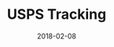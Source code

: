 ---
layout: site
title: "USPS Tracking"
date: 2018-02-08
categories: [communication]
version: 1.4.14
major: 1
minor: 4
patch: 14
slug: usps-tracking
link: https://tools.usps.com/go/TrackConfirmAction_input
permalink: /sites/:slug
---